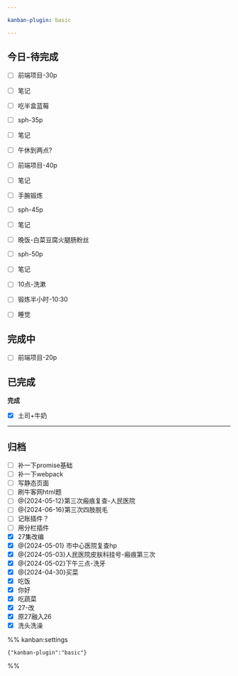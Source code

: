 ```yaml
---

kanban-plugin: basic

---
```


## 今日-待完成

- [ ] 前端项目-30p
- [ ] 笔记
- [ ] 吃半盒蓝莓
- [ ] sph-35p
- [ ] 笔记
- [ ] 午休到两点?
- [ ] 前端项目-40p
- [ ] 笔记
- [ ] 手腕锻炼
- [ ] sph-45p
- [ ] 笔记
- [ ] 晚饭-白菜豆腐火腿肠粉丝
- [ ] sph-50p
- [ ] 笔记
- [ ] 10点-洗漱
- [ ] 锻炼半小时-10:30
- [ ] 睡觉


## 完成中

- [ ] 前端项目-20p


## 已完成

**完成**
- [x] 土司+牛奶


***

## 归档

- [ ] 补一下promise基础
- [ ] 补一下webpack
- [ ] 写静态页面
- [ ] 刷牛客网html题
- [ ] @{2024-05-12}第三次瘢痕复查-人民医院
- [ ] @{2024-06-16}第三次四肢脱毛
- [ ] 记账插件？
- [ ] 用分栏插件
- [x] 27集改编
- [x] @{2024-05-01} 市中心医院复查hp
- [x] @{2024-05-03}人民医院皮肤科挂号-瘢痕第三次
- [x] @{2024-05-02}下午三点-洗牙
- [x] @{2024-04-30}买菜
- [x] 吃饭
- [x] 你好
- [x] 吃蔬菜
- [x] 27-改
- [x] 原27融入26
- [x] 洗头洗澡

%% kanban:settings
```
{"kanban-plugin":"basic"}
```
%%